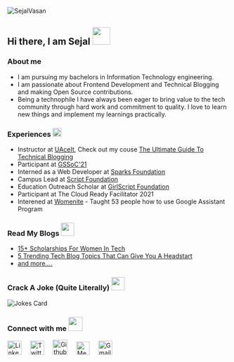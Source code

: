 ![SejalVasan](https://user-images.githubusercontent.com/69964629/117806315-cde32580-b277-11eb-95ca-c494d00431a1.gif)

## Hi there, I am Sejal <img src="https://raw.githubusercontent.com/sejalvasan/TheDudeThatCode/master/Assets/wave.gif" width="40px">

### About me <img src ="https://raw.githubusercontent.com/sejalvasan/TheDudeThatCode/master/Assets/Point_Down.gif" width="15px">
<ul>
 <li>I am pursuing my bachelors in Information Technology engineering.</li>
<li>I am passionate about Frontend Development and Technical Blogging and making Open Source contributions.</li>
<li>Being a technophile I have always been eager to bring value to the tech community through hard work and commitment to quality. I love to learn new things and implement my  learnings practically.</li>
  </ul>


### Experiences <img src ="https://raw.githubusercontent.com/sejalvasan/TheDudeThatCode/master/Assets/Rocket.gif" width="20px">

 - Instructor at [UAceIt](https://uaceit.com/), Check out my couse [The Ultimate Guide To Technical Blogging](https://uaceit.com/courses/ultimate-guide-to-technical-blogging/)
 - Participant at [GSSoC'21](https://gssoc.girlscript.tech/)
 - Interned as a Web Developer at [Sparks Foundation](https://www.thesparksfoundationsingapore.org/)
 - Campus Lead at [Script Foundation](https://www.scriptindia.org/)
 - Education Outreach Scholar at [GirlScript Foundation](https://www.girlscript.tech/home)
 - Participant at The Cloud Ready Facilitator 2021
 - Interened at [Womenite](https://womenite.com/) - Taught 53 people how to use Google Assistant Program
 
### Read My Blogs  <img src="https://github.com/TheDudeThatCode/TheDudeThatCode/blob/master/Assets/Developer.gif" width="30px">
 - [15+ Scholarships For Women In Tech](https://sejalvasan.medium.com/15-scholarships-for-women-in-tech-61f0cb242be1)
 - [5 Trending Tech Blog Topics That Can Give You A Headstart](https://sejalvasan.medium.com/5-trending-tech-blog-topics-that-can-give-you-a-headstart-29e41035e566)
 - [and more....](https://sejalvasan.medium.com/)

### Crack A Joke (Quite Literally) <img src="https://raw.githubusercontent.com/sejalvasan/TheDudeThatCode/master/Assets/gandalf_parrot.gif" width="30px">
<!-- Markdown -->
![Jokes Card](https://readme-jokes.vercel.app/api)


### Connect with me <img src="https://github.com/TheDudeThatCode/TheDudeThatCode/blob/master/Assets/Handshake.gif" height="32px">


[<img src="https://github.com/TheDudeThatCode/TheDudeThatCode/blob/master/Assets/Linkedin.svg" alt="Linkedin Logo" width="32">](https://www.linkedin.com/in/sejal-vasan-6455121b4/) &nbsp; &nbsp;  [<img src="https://github.com/TheDudeThatCode/TheDudeThatCode/blob/master/Assets/Twitter.svg" alt="Twitter Logo" width="32">](https://twitter.com/SejalVasan) &nbsp; &nbsp;  [<img src="https://cdn.svgporn.com/logos/github-icon.svg" alt="Github logo" width="34">](https://github.com/sejalvasan) &nbsp; &nbsp;   [<img src="https://user-images.githubusercontent.com/69964629/117806794-67aad280-b278-11eb-98e5-1f00b6c77b84.png" alt="Medium Logo" width="30">](https://sejalvasan.medium.com/) &nbsp; &nbsp;    [<img src="https://github.com/TheDudeThatCode/TheDudeThatCode/blob/master/Assets/Gmail.svg" alt="Gmail logo" height="32">](mailto:sejalvasan@gmail.com)

<br>
<br>



